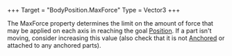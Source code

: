 +++
Target = "BodyPosition.MaxForce"
Type = Vector3
+++

The MaxForce property determines the limit on the amount of force that may be applied on each axis in reaching the goal [Position](https://developer.roblox.com/api-reference/property/BodyPosition/Position). If a part isn't moving, consider increasing this value (also check that it is not [Anchored](https://developer.roblox.com/api-reference/property/BasePart/Anchored) or attached to any anchored parts).